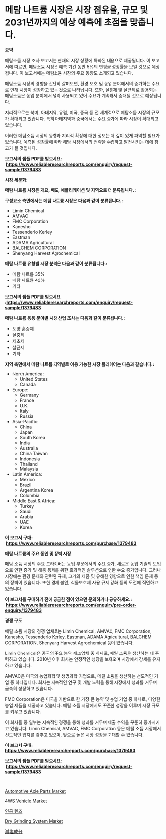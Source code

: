 <p><h1>메탐 나트륨 시장은 시장 점유율, 규모 및 2031년까지의 예상 예측에 초점을 맞춥니다.</h1></p><p><strong>요약</strong></p>
<p><p>메탐소듐 시장 조사 보고서는 현재의 시장 상황에 특화된 내용으로 제공됩니다. 이 보고서에 따르면, 메탐소듐 시장은 예측 기간 동안 5%의 연평균 성장률을 보일 것으로 예상됩니다. 이 보고서에는 메탐소듐 시장의 주요 동향도 소개되고 있습니다.</p><p>메탐소듐 시장의 경향을 간단히 살펴보면, 환경 보호 및 농업 분야에서의 증가하는 수요로 인해 시장이 성장하고 있는 것으로 나타납니다. 또한, 살충제 및 살균제로 활용되는 메탐소듐은 농업 분야에서 널리 사용되고 있어 수요가 계속해서 증대될 것으로 예상됩니다.</p><p>지리적으로는 북미, 아태지역, 유럽, 미국, 중국 등 전 세계적으로 메탐소듐 시장의 규모가 확대되고 있습니다. 특히 아태지역과 중국에서는 수요 증가에 따라 시장이 확대되고 있습니다.</p><p>이러한 메탐소듐 시장의 동향과 지리적 확장에 대한 정보는 더 깊이 있게 파악할 필요가 있습니다. 예측된 성장률에 따라 해당 시장에서의 전략을 수립하고 발전시키는 데에 참고가 될 것입니다.</p></p>
<p><strong>보고서의 샘플 PDF를 받으세요: &nbsp;<a href="https://www.reliableresearchreports.com/enquiry/request-sample/1379483">https://www.reliableresearchreports.com/enquiry/request-sample/1379483</a></strong></p>
<p><strong>시장 세분화:</strong></p>
<p><strong> 메탐 나트륨 시장은 개요, 배포, 애플리케이션 및 지역으로 더 분류됩니다. :</strong></p>
<p><strong>구성요소 측면에서는 메탐 나트륨 시장은 다음과 같이 분류됩니다.:</strong></p>
<p><ul><li>Limin Chemical</li><li>AMVAC</li><li>FMC Corporation</li><li>Kanesho</li><li>Tessenderlo Kerley</li><li>Eastman</li><li>ADAMA Agricultural</li><li>BALCHEM CORPORATION</li><li>Shenyang Harvest Agrochemical</li></ul></p>
<p><strong> 메탐 나트륨 유형별 시장 분석은 다음과 같이 분류됩니다.:</strong></p>
<p><ul><li>메탐 나트륨 35%</li><li>메탐 나트륨 42%</li><li>기타</li></ul></p>
<p><strong>보고서의 샘플 PDF를 받으세요 :<a href="https://www.reliableresearchreports.com/enquiry/request-sample/1379483">https://www.reliableresearchreports.com/enquiry/request-sample/1379483</a></strong></p>
<p><strong> 메탐 나트륨 응용 분야별 시장 산업 조사는 다음과 같이 분류됩니다.:</strong></p>
<p><ul><li>토양 훈증제</li><li>살충제</li><li>제초제</li><li>살균제</li><li>기타</li></ul></p>
<p><strong>지역 측면에서 메탐 나트륨 지역별로 이용 가능한 시장 플레이어는 다음과 같습니다.:</strong></p>
<p><ul>
    <li>
        North America:
        <ul>
            <li>United States</li>
            <li>Canada</li>
        </ul>
    </li>
    <li>
        Europe:
        <ul>
            <li>Germany</li>
            <li>France</li>
            <li>U.K.</li>
            <li>Italy</li>
            <li>Russia</li>
        </ul>
    </li>
    <li>
        Asia-Pacific:
        <ul>
            <li>China</li>
            <li>Japan</li>
            <li>South Korea</li>
            <li>India</li>
            <li>Australia</li>
            <li>China Taiwan</li>
            <li>Indonesia</li>
            <li>Thailand</li>
            <li>Malaysia</li>
        </ul>
    </li>
    <li>
        Latin America:
        <ul>
            <li>Mexico</li>
            <li>Brazil</li>
            <li>Argentina Korea</li>
            <li>Colombia</li>
        </ul>
    </li>
    <li>
        Middle East & Africa:
        <ul>
            <li>Turkey</li>
            <li>Saudi</li>
            <li>Arabia</li>
            <li>UAE</li>
            <li>Korea</li>
        </ul>
    </li>
    </ul></p>
<p><strong>이 보고서 구매: &nbsp;<a href="https://www.reliableresearchreports.com/purchase/1379483">https://www.reliableresearchreports.com/purchase/1379483</a></strong></p>
<p><strong>메탐 나트륨의 주요 동인 및 장벽 시장</strong></p>
<p><p>메탐 소듐 시장의 주요 드라이버는 농업 부문에서의 수요 증가, 새로운 농업 기술의 도입으로 인한 증가 및 해충 통제를 위한 효과적인 솔루션으로 인한 수요 증가입니다. 그러나 시장에는 환경 문제와 관련된 규제, 고가의 제품 및 유해한 영향으로 인한 책임 문제 등의 장벽이 있습니다. 또한 경제 불안, 식물보호제 사용 규제 강화 등의 도전에 직면하고 있습니다.</p></p>
<p><strong>이 보고서를 구매하기 전에 궁금한 점이 있으면 문의하거나 공유하세요.: &nbsp;<a href="https://www.reliableresearchreports.com/enquiry/pre-order-enquiry/1379483">https://www.reliableresearchreports.com/enquiry/pre-order-enquiry/1379483</a></strong></p>
<p><strong>경쟁 구도</strong></p>
<p><p>메틸 소듐 시장의 경쟁 업체로는 Limin Chemical, AMVAC, FMC Corporation, Kanesho, Tessenderlo Kerley, Eastman, ADAMA Agricultural, BALCHEM CORPORATION, Shenyang Harvest Agrochemical 등이 있습니다. </p><p>Limin Chemical은 중국의 주요 농약 제조업체 중 하나로, 메틸 소듐을 생산하는 데 주력하고 있습니다. 2010년 이후 회사는 안정적인 성장을 보여오며 시장에서 강세를 유지하고 있습니다. </p><p>AMVAC은 미국의 농업화학 및 생명과학 기업으로, 메틸 소듐을 생산하는 선도적인 기업 중 하나입니다. 회사는 지속적인 연구 및 개발 노력을 통해 시장에서 성과를 거두며 급속히 성장하고 있습니다.</p><p>FMC Corporation은 미국을 기반으로 한 가장 큰 농약 및 농업 기업 중 하나로, 다양한 농업 제품을 제공하고 있습니다. 메틸 소듐 시장에서도 꾸준한 성장을 이루며 시장 규모를 키우고 있습니다.</p><p>이 회사들 중 일부는 지속적인 경쟁을 통해 성과를 거두며 매출 수익을 꾸준히 증가시키고 있습니다. Limin Chemical, AMVAC, FMC Corporation 등은 메틸 소듐 시장에서 선도적인 입지를 갖추고 있으며, 앞으로 높은 시장 성장을 기대할 수 있습니다.</p></p>
<p><strong>이 보고서 구매: &nbsp; <a href="https://www.reliableresearchreports.com/purchase/1379483">https://www.reliableresearchreports.com/purchase/1379483</a></strong></p>
<p><strong>보고서의 샘플 PDF를 받으세요: &nbsp;<a href="https://www.reliableresearchreports.com/enquiry/request-sample/1379483">https://www.reliableresearchreports.com/enquiry/request-sample/1379483</a></strong><strong></strong></p>
<p>&nbsp;</p>
<p><p><a href="https://view.publitas.com/reportprime-1/automotive-axle-parts-market-research-report-forecasted-for-period-from-2024-2031-by-market-type-market-application-and-region/">Automotive Axle Parts Market</a></p><p><a href="https://view.publitas.com/reportprime-1/4ws-vehicle-market-offers-provide-insightful-data-for-the-time-period-from-2024-to-2031-and-also-provide-analysis-based-on-application-type-and-region/">4WS Vehicle Market</a></p><p><a href="https://github.com/vsr06p4p49/Market-Research-Report-List-1/blob/main/1807366186595.md">인공 렌즈</a></p><p><a href="https://artistic-helicopter-ca9.notion.site/Dry-Grinding-System-Market-Share-Market-New-Trends-Analysis-Report-By-Type-By-Application-By-End-81d63de3bc874e2d8ff1e8352bf84aa9">Dry Grinding System Market</a></p><p><a href="https://github.com/cbigkbh02719/Market-Research-Report-List-1/blob/main/7946155186630.md">減塩成分</a></p></p>